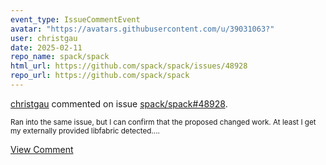 ```yaml
---
event_type: IssueCommentEvent
avatar: "https://avatars.githubusercontent.com/u/39031063?"
user: christgau
date: 2025-02-11
repo_name: spack/spack
html_url: https://github.com/spack/spack/issues/48928
repo_url: https://github.com/spack/spack
---
```


<a href='https://github.com/christgau' target='_blank'>christgau</a> commented on issue <a href='https://github.com/spack/spack/issues/48928' target='_blank'>spack/spack#48928</a>.

<small>Ran into the same issue, but I can confirm that the proposed changed work. At least I get my externally provided libfabric detected....</small>

<a href='https://github.com/spack/spack/issues/48928' target='_blank'>View Comment</a>